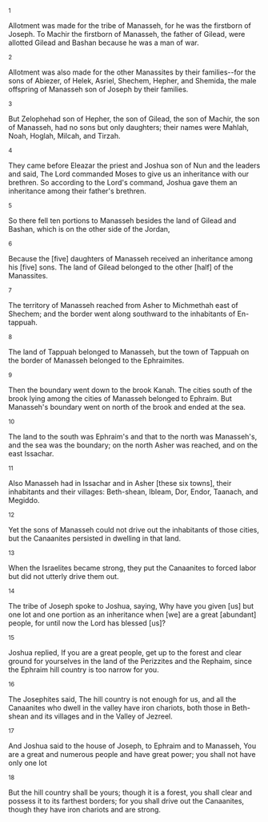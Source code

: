 <sup>1</sup> 

Allotment was made for the tribe of Manasseh, for he was the firstborn of Joseph. To Machir the firstborn of Manasseh, the father of Gilead, were allotted Gilead and Bashan because he was a man of war. 

<sup>2</sup> 

Allotment was also made for the other Manassites by their families--for the sons of Abiezer, of Helek, Asriel, Shechem, Hepher, and Shemida, the male offspring of Manasseh son of Joseph by their families. 

<sup>3</sup> 

But Zelophehad son of Hepher, the son of Gilead, the son of Machir, the son of Manasseh, had no sons but only daughters; their names were Mahlah, Noah, Hoglah, Milcah, and Tirzah. 

<sup>4</sup> 

They came before Eleazar the priest and Joshua son of Nun and the leaders and said, The Lord commanded Moses to give us an inheritance with our brethren. So according to the Lord's command, Joshua gave them an inheritance among their father's brethren. 

<sup>5</sup> 

So there fell ten portions to Manasseh besides the land of Gilead and Bashan, which is on the other side of the Jordan, 

<sup>6</sup> 

Because the [five] daughters of Manasseh received an inheritance among his [five] sons. The land of Gilead belonged to the other [half] of the Manassites. 

<sup>7</sup> 

The territory of Manasseh reached from Asher to Michmethah east of Shechem; and the border went along southward to the inhabitants of En-tappuah. 

<sup>8</sup> 

The land of Tappuah belonged to Manasseh, but the town of Tappuah on the border of Manasseh belonged to the Ephraimites. 

<sup>9</sup> 

Then the boundary went down to the brook Kanah. The cities south of the brook lying among the cities of Manasseh belonged to Ephraim. But Manasseh's boundary went on north of the brook and ended at the sea. 

<sup>10</sup> 

The land to the south was Ephraim's and that to the north was Manasseh's, and the sea was the boundary; on the north Asher was reached, and on the east Issachar. 

<sup>11</sup> 

Also Manasseh had in Issachar and in Asher [these six towns], their inhabitants and their villages: Beth-shean, Ibleam, Dor, Endor, Taanach, and Megiddo. 

<sup>12</sup> 

Yet the sons of Manasseh could not drive out the inhabitants of those cities, but the Canaanites persisted in dwelling in that land. 

<sup>13</sup> 

When the Israelites became strong, they put the Canaanites to forced labor but did not utterly drive them out. 

<sup>14</sup> 

The tribe of Joseph spoke to Joshua, saying, Why have you given [us] but one lot and one portion as an inheritance when [we] are a great [abundant] people, for until now the Lord has blessed [us]? 

<sup>15</sup> 

Joshua replied, If you are a great people, get up to the forest and clear ground for yourselves in the land of the Perizzites and the Rephaim, since the Ephraim hill country is too narrow for you. 

<sup>16</sup> 

The Josephites said, The hill country is not enough for us, and all the Canaanites who dwell in the valley have iron chariots, both those in Beth-shean and its villages and in the Valley of Jezreel. 

<sup>17</sup> 

And Joshua said to the house of Joseph, to Ephraim and to Manasseh, You are a great and numerous people and have great power; you shall not have only one lot 

<sup>18</sup> 

But the hill country shall be yours; though it is a forest, you shall clear and possess it to its farthest borders; for you shall drive out the Canaanites, though they have iron chariots and are strong.